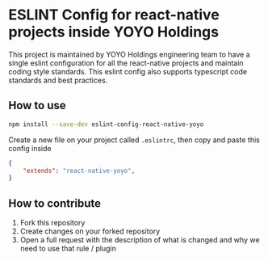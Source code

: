 # ESLINT Config for react-native projects inside YOYO Holdings

This project is maintained by YOYO Holdings engineering team to have a single eslint configuration for all the react-native projects and maintain coding style standards. This eslint config also supports typescript code standards and best practices.

## How to use 

```sh
npm install --save-dev eslint-config-react-native-yoyo
```

Create a new file on your project called `.eslintrc`, then copy and paste this config inside

```json
{
    "extends": "react-native-yoyo", 
}
```

## How to contribute
1. Fork this repository 
2. Create changes on your forked repository
3. Open a full request with the description of what is changed and why we need to use that rule / plugin